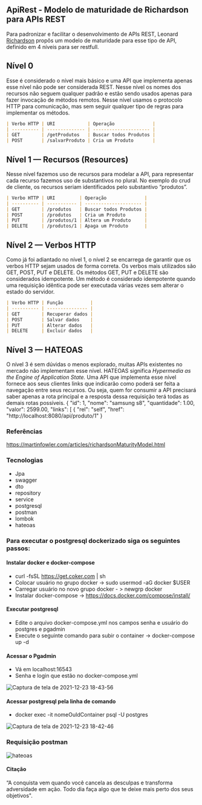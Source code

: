 ## ApiRest - Modelo de maturidade de Richardson para APIs REST

Para padronizar e facilitar o desenvolvimento de APIs REST, Leonard [Richardson](https://martinfowler.com/articles/richardsonMaturityModel.html) propôs um modelo de maturidade para esse tipo de API, definido em 4 níveis para ser restfull.

## Nível 0

Esse é considerado o nível mais básico e uma API que implementa apenas esse nível não pode ser considerada REST. Nesse nível os nomes dos recursos não seguem qualquer padrão e estão sendo usados apenas para fazer invocação de métodos remotos. Nesse nível usamos o protocolo HTTP para comunicação, mas sem seguir qualquer tipo de regras para implementar os métodos.

```markdown
| Verbo HTTP | URI            | Operação              |
| ---------- | -------------- | --------------------- |
| GET        | /getProdutos   | Buscar todos Produtos |
| POST       | /salvarProduto | Cria um Produto       |
```

## Nível 1 — Recursos (Resources)

Nesse nível fazemos uso de recursos para modelar a API, para representar cada recurso fazemos uso de substantivos no plural. No exemplo do crud de cliente, os recursos seriam identificados pelo substantivo “produtos”.

```markdown
| Verbo HTTP | URI         | Operação              |
| ---------- | ----------- | --------------------- |
| GET        | /produtos   | Buscar todos Produtos |
| POST       | /produtos   | Cria um Produto       |
| PUT        | /produtos/1 | Altera um Produto     |
| DELETE     | /produtos/1 | Apaga um Produto      |
```

## Nível 2 — Verbos HTTP

Como já foi adiantado no nível 1, o nível 2 se encarrega de garantir que os verbos HTTP sejam usados de forma correta. Os verbos mais utilizados são GET, POST, PUT e DELETE.
Os métodos GET, PUT e DELETE são considerados idempotente. Um método é considerado idempotente quando uma requisição idêntica pode ser executada várias vezes sem alterar o estado do servidor.

```markdown
| Verbo HTTP | Função          |
| ---------- | --------------- |
| GET        | Recuperar dados |
| POST       | Salvar dados    |
| PUT        | Alterar dados   |
| DELETE     | Excluir dados   |
```

## Nível 3 — HATEOAS

O nível 3 é sem dúvidas o menos explorado, muitas APIs existentes no mercado não implementam esse nível.
HATEOAS significa _Hypermedia as the Engine of Application State._ Uma API que implementa esse nível fornece aos seus clientes links que indicarão como poderá ser feita a navegação entre seus recursos. Ou seja, quem for consumir a API precisará saber apenas a rota principal e a resposta dessa requisição terá todas as demais rotas possíveis.
{
"id": 1,
"nome": "samsung s8",
"quantidade": 1.00,
"valor": 2599.00,
"links": [
{
"rel": "self",
"href": "http://localhost:8080/api/produto/1"
}

### Referências

https://martinfowler.com/articles/richardsonMaturityModel.html

### Tecnologias

- Jpa
- swagger
- dto
- repository
- service
- postgresql
- postman
- lombok
- hateoas
### Para executar o postgresql dockerizado siga os seguintes passos:
#### Instalar docker e docker-compose
- curl -fsSL https://get.coker.com | sh
- Colocar usuário no grupo docker -> sudo usermod -aG docker $USER
- Carregar usuário no novo grupo docker - > newgrp docker
- Instalar docker-compose -> https://docs.docker.com/compose/install/

#### Executar postgresql
- Edite o arquivo docker-compose.yml nos campos senha e usuário do postgres e pgadmin
- Execute o seguinte comando para subir o container -> docker-compose up -d

#### Acessar o Pgadmin
- Vá em localhost:16543
- Senha e login que estão no docker-compose.yml

![Captura de tela de 2021-12-23 18-43-56](https://user-images.githubusercontent.com/671694/147294088-649e9c70-b352-4460-ae65-a82b9070e1e7.png)

#### Acessar postgresql pela linha de comando
- docker exec -it nomeOuIdContainer psql -U postgres

![Captura de tela de 2021-12-23 18-42-46](https://user-images.githubusercontent.com/671694/147294119-47a30076-2cf3-4e92-b819-f17167493495.png)

### Requisição postman

![hateoas](https://user-images.githubusercontent.com/671694/147293964-0f834f1b-a362-423b-ba1e-e74d4edeec7d.png)

#### Citação

“A conquista vem quando você cancela as desculpas e transforma adversidade em ação. Todo dia faça algo que te deixe mais perto dos seus objetivos".
